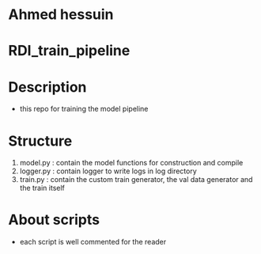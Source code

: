 # Ahmed hessuin
# RDI_train_pipeline
# Description
* this repo for training the model pipeline  
# Structure
1. model.py : contain the model functions for construction and compile 
2. logger.py : contain logger to write logs in log directory 
3. train.py : contain the custom train generator, the val data generator and the train itself 
# About scripts
* each script is well commented for the reader
